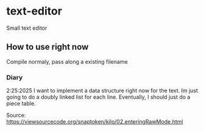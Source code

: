 # text-editor
Small text editor



## How to use right now
Compile normaly, pass along a existing filename



### Diary 
2:25:2025
    I want to implement a data structure right now for the text. 
Im just going to do a doubly linked list for each line. Eventually, 
I should just do a piece table. 




Source: 
https://viewsourcecode.org/snaptoken/kilo/02.enteringRawMode.html